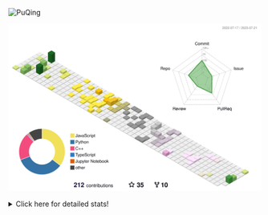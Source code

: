 ![PuQing](https://user-images.githubusercontent.com/27223114/171565019-9a56fae6-b08b-421f-99db-7e830da42371.png)

![](./profile-3d-contrib/profile-season-animate.svg)

<details>
<summary>Click here for detailed stats!</summary>

<!--START_SECTION:waka-->
![Lines of code](https://img.shields.io/badge/From%20Hello%20World%20I%27ve%20Written-719.9%20thousand%20lines%20of%20code-blue)

**🐱 My GitHub Data** 

> 📦 250.6 kB Used in GitHub's Storage 
 > 
> 🏆 448 Contributions in the Year 2023
 > 
> 🚫 Not Opted to Hire
 > 
> 📜 29 Public Repositories 
 > 
> 🔑 27 Private Repositories 
 > 
**I'm an Early 🐤** 

```text
🌞 Morning                289 commits         ███░░░░░░░░░░░░░░░░░░░░░░   12.31 % 
🌆 Daytime                1143 commits        ████████████░░░░░░░░░░░░░   48.70 % 
🌃 Evening                184 commits         ██░░░░░░░░░░░░░░░░░░░░░░░   07.84 % 
🌙 Night                  731 commits         ████████░░░░░░░░░░░░░░░░░   31.15 % 
```


📊 **This Week I Spent My Time On** 

```text
💬 Programming Languages: 
Markdown                 9 hrs 53 mins       █████████████░░░░░░░░░░░░   51.44 % 
JavaScript               7 hrs 4 mins        █████████░░░░░░░░░░░░░░░░   36.77 % 
Bash                     37 mins             █░░░░░░░░░░░░░░░░░░░░░░░░   03.26 % 
TypeScript               36 mins             █░░░░░░░░░░░░░░░░░░░░░░░░   03.13 % 
YAML                     26 mins             █░░░░░░░░░░░░░░░░░░░░░░░░   02.26 % 

🔥 Editors: 
VS Code                  10 hrs 19 mins      █████████████░░░░░░░░░░░░   53.72 % 
Obsidian                 8 hrs 53 mins       ████████████░░░░░░░░░░░░░   46.28 % 

💻 Operating System: 
Windows                  10 hrs 21 mins      █████████████░░░░░░░░░░░░   53.87 % 
WSL                      8 hrs 44 mins       ███████████░░░░░░░░░░░░░░   45.49 % 
Linux                    7 mins              ░░░░░░░░░░░░░░░░░░░░░░░░░   00.64 % 
```


<!--END_SECTION:waka-->
</details>
